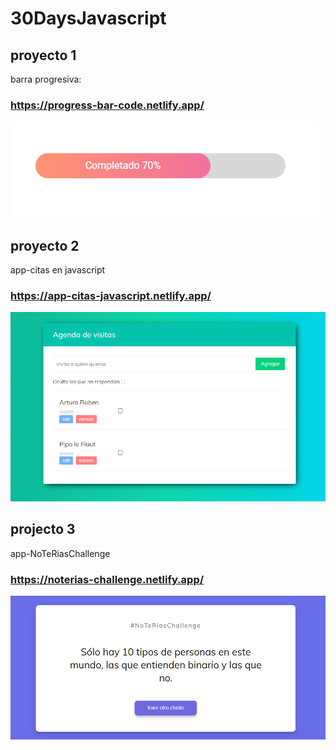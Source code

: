 # 30DaysJavascript

## proyecto 1 
barra progresiva:
### https://progress-bar-code.netlify.app/
![progress-bar](https://github.com/artssoria/30DaysJavascript/blob/main/capturas%20images/progress-bar.PNG)

## proyecto 2
app-citas en javascript

### https://app-citas-javascript.netlify.app/
![app-citas](https://github.com/artssoria/30DaysJavascript/blob/main/capturas%20images/agenda-visitas.PNG)

## projecto 3
app-NoTeRiasChallenge

### https://noterias-challenge.netlify.app/
![risas](https://github.com/artssoria/30DaysJavascript/blob/main/capturas%20images/no-te-rias.PNG)
